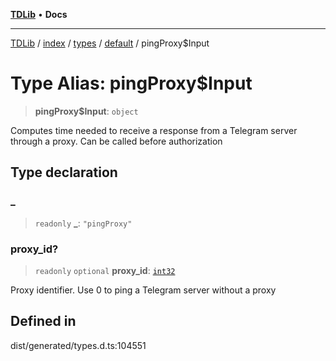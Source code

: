 [**TDLib**](../../../../../../README.md) • **Docs**

***

[TDLib](../../../../../../modules.md) / [index](../../../../../README.md) / [types](../../../README.md) / [default](../README.md) / pingProxy$Input

# Type Alias: pingProxy$Input

> **pingProxy$Input**: `object`

Computes time needed to receive a response from a Telegram server through a proxy. Can be called before authorization

## Type declaration

### \_

> `readonly` **\_**: `"pingProxy"`

### proxy\_id?

> `readonly` `optional` **proxy\_id**: [`int32`](int32.md)

Proxy identifier. Use 0 to ping a Telegram server without a proxy

## Defined in

dist/generated/types.d.ts:104551
